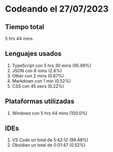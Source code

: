 # Codeando el 27/07/2023

## Tiempo total
5 hrs 44 mins.

## Lenguajes usados
1. TypeScript con 5 hrs 30 mins (95.99%)
1. JSON con 8 mins (2.6%)
1. Other con 2 mins (0.67%)
1. Markdown con 1 min (0.52%)
1. CSS con 45 secs (0.22%)

## Plataformas utilizadas
1. Windows con 5 hrs 44 mins (100.0%)

## IDEs
1. VS Code un total de 5:42:12 (99.48%)
1. Obsidian un total de 0:01:47 (0.52%)
